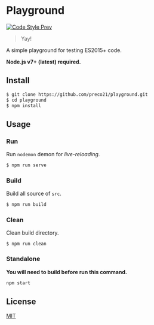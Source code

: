 # Playground

[![Code Style Prev](https://img.shields.io/badge/code%20style-prev-32c8fc.svg?style=flat-square)](https://github.com/preco21/eslint-config-prev)

> Yay!

A simple playground for testing ES2015+ code.

**Node.js v7+ (latest) required.**

## Install

```bash
$ git clone https://github.com/preco21/playground.git
$ cd playground
$ npm install
```

## Usage

### Run

Run `nodemon` demon for _live-reloading_.

```bash
$ npm run serve
```

### Build

Build all source of `src`.

```bash
$ npm run build
```

### Clean

Clean build directory.

```base
$ npm run clean
```

### Standalone

**You will need to build before run this command.**

```bash
npm start
```

## License

[MIT](https://preco.mit-license.org/)
